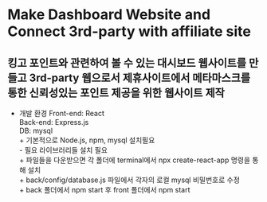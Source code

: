 # Make Dashboard Website and Connect 3rd-party with affiliate site

## 킹고 포인트와 관련하여 볼 수 있는 대시보드 웹사이트를 만들고  3rd-party 웹으로서 제휴사이트에서 메타마스크를 통한 신뢰성있는 포인트 제공을 위한 웹사이트 제작
 
* 개발 환경
        Front-end: React  
        Back-end: Express.js  
        DB: mysql  
        + 기본적으로 Node.js, npm, mysql 설치필요  
            - 필요 라이브러리들 설치 필요  
        + 파일들을 다운받으면 각 폴더에 terminal에서 npx create-react-app 명령을 통해 설치  
        + back/config/database.js 파일에서 각자의 로컬 mysql 비밀번호로 수정  
        + back 폴더에서 npm start 후 front 폴더에서 npm start   